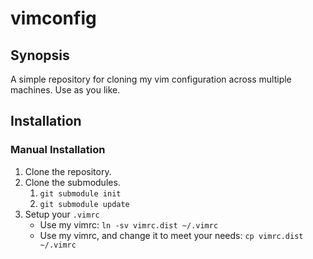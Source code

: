 vimconfig
=========

## Synopsis
A simple repository for cloning my vim configuration across multiple machines. Use as you like.


## Installation

### Manual Installation
1. Clone the repository.
2. Clone the submodules.
   1. `git submodule init`
   2. `git submodule update`
3. Setup your `.vimrc`
   * Use my vimrc: `ln -sv vimrc.dist ~/.vimrc`
   * Use my vimrc, and change it to meet your needs: `cp vimrc.dist ~/.vimrc`
